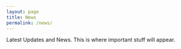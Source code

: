 ```yaml
---
layout: page
title: News
permalink: /news/
---
```


Latest Updates and News.
This is where important stuff will appear.